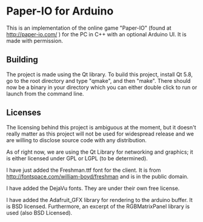 # Paper-IO for Arduino

This is an implementation of the online game "Paper-IO" (found at http://paper-io.com/ ) for the PC in C++ with an optional Arduino UI.
It is made with permission.

## Building

The project is made using the Qt library. To build this project, install Qt 5.8, go to the root directory and type "qmake", and then "make".
There should now be a binary in your directory which you can either double click to run or launch from the command line.

## Licenses

The licensing behind this project is ambiguous at the moment, but it doesn't really matter as this project will not be used for widespread release and we are willing to disclose source code with any distribution.

As of right now, we are using the Qt Library for networking and graphics; it is either licensed under GPL or LGPL (to be determined).

I have just added the Freshman.ttf font for the client. It is from http://fontspace.com/william-boyd/freshman and is in the public domain.

I have added the DejaVu fonts. They are under their own free license.

I have added the Adafruit\_GFX library for rendering to the arduino buffer. It is BSD licensed. Furthermore, an excerpt of the RGBMatrixPanel library is used (also BSD Licensed).
